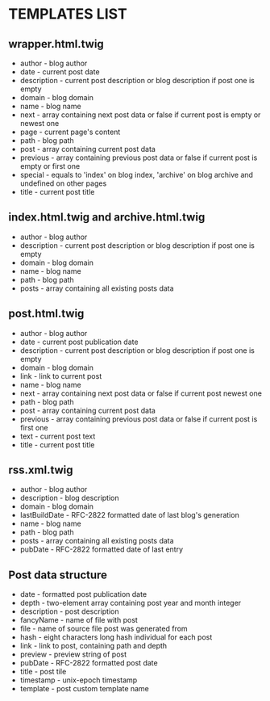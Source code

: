 TEMPLATES LIST
==============

wrapper.html.twig 
-----------------
* author - blog author
* date - current post date
* description - current post description or blog description if post one is empty
* domain - blog domain
* name - blog name
* next - array containing next post data or false if current post is empty or newest one
* page - current page's content
* path - blog path
* post - array containing current post data
* previous - array containing previous post data or false if current post is empty or first one
* special - equals to 'index' on blog index, 'archive' on blog archive and undefined on other pages
* title - current post title


index.html.twig and archive.html.twig
-------------------------------------
* author - blog author
* description - current post description or blog description if post one is empty
* domain - blog domain
* name - blog name
* path - blog path
* posts - array containing all existing posts data


post.html.twig
--------------
* author - blog author
* date - current post publication date
* description - current post description or blog description if post one is empty
* domain - blog domain
* link - link to current post
* name - blog name
* next - array containing next post data or false if current post newest one
* path - blog path
* post - array containing current post data
* previous - array containing previous post data or false if current post is first one
* text - current post text
* title - current post title


rss.xml.twig
------------
* author - blog author
* description - blog description
* domain - blog domain
* lastBuildDate - RFC-2822 formatted date of last blog's generation
* name - blog name
* path - blog path
* posts - array containing all existing posts data
* pubDate - RFC-2822 formatted date of last entry


Post data structure
-------------------
* date - formatted post publication date
* depth - two-element array containing post year and month integer
* description - post description
* fancyName - name of file with post
* file - name of source file post was generated from
* hash - eight characters long hash individual for each post
* link - link to post, containing path and depth
* preview - preview string of post
* pubDate - RFC-2822 formatted post date
* title - post tile
* timestamp - unix-epoch timestamp
* template - post custom template name